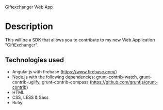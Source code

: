 Giftexchanger Web App

Description
==============

This will be a SDK that allows you to contribute to my new Web Application "GiftExchanger".

Technologies used
--------------

- Angular.js with firebase (https://www.firebase.com/)
- Node.js with the following dependencies: grunt-contrib-watch, grunt-contrib-uglify, grunt-contrib-compass (https://github.com/gruntjs/grunt-contrib)
- HTML
- CSS, LESS & Sass
- Ruby


